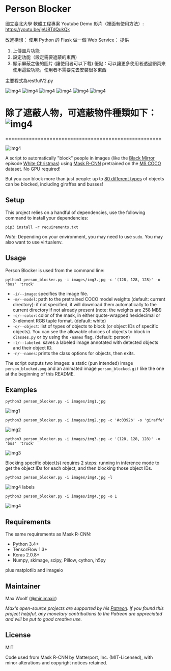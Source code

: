 # Person Blocker
國立臺北大學 軟體工程專案
Youtube Demo 影片（裡面有使用方法）:
https://youtu.be/jeU8TdQukQk

改進構想：
使用 Python 的 Flask 做一個 Web Service：
提供
1.  上傳圖片功能
2.  設定功能（設定需要遮蔽的東西)
3.  顯示屏蔽之後的圖片 (讓使用者可以下載)
優點：可以讓更多使用者透過網頁來使用這些功能，使用者不需要先去安裝很多東西

主要程式為restfulV2.py

![img4](example_output/demo1.png)
![img4](example_output/demo2.png)
![img4](example_output/demo3.png)
![img4](example_output/demo4.png)
![img4](example_output/demo5.png)
![img4](example_output/demo6.png)


除了遮蔽人物，可遮蔽物件種類如下：
![img4](example_output/class.png)
=====================================================

=====================================================

![img4](example_output/img4_blocked.gif)

A script to automatically "block" people in images (like the [Black Mirror](https://en.wikipedia.org/wiki/Black_Mirror) episode [White Christmas](https://en.wikipedia.org/wiki/White_Christmas_(Black_Mirror))) using [Mask R-CNN](https://github.com/matterport/Mask_RCNN) pretrained on the [MS COCO](https://arxiv.org/abs/1405.0312) dataset. No GPU required!

But you can block more than just people: up to [80 different types](https://github.com/minimaxir/person-blocker/blob/master/classes.py) of objects can be blocked, including giraffes and busses!

## Setup

This project relies on a handful of dependencies, use the following command to install your dependencies:

```shell
pip3 install -r requirements.txt
```

_Note_: Depending on your environment, you may need to use `sudo`. You may also want to use virtualenv.

## Usage

Person Blocker is used from the command line:

```shell
python3 person_blocker.py -i images/img3.jpg -c '(128, 128, 128)' -o 'bus' 'truck'
```

* `-i/--image`: specifies the image file.
* `-m/--model`: path to the pretrained COCO model weights (default: current directory): if not specified, it will download them automatically to the current directory if not already present (note: the weights are 258 MB!)
* `-c/--color`: color of the mask, in either quote-wrapped hexidecimal or 3-element RGB tuple format. (default: white)
* `-o/--object`: list of types of objects to block (or object IDs of specific objects). You can see the allowable choices of objects to block in `classes.py` or by using the `-names` flag. (default: person)
* `-l/--labeled`: saves a labeled image annotated with detected objects and their object ID.
* `-n/--names`: prints the class options for objects, then exits.

The script outputs two images: a static (pun intended) image `person_blocked.png` and an animated image `person_blocked.gif` like the one at the beginning of this README.

## Examples

```shell
python3 person_blocker.py -i images/img1.jpg
```

![img1](example_output/img1_blocked.png)

```shell
python3 person_blocker.py -i images/img2.jpg -c '#c0392b' -o 'giraffe'
```

![img2](example_output/img2_blocked.png)

```shell
python3 person_blocker.py -i images/img3.jpg -c '(128, 128, 128)' -o 'bus' 'truck'
```

![img3](example_output/img3_blocked.png)

Blocking specific object(s) requires 2 steps: running in inference mode to get the object IDs for each object, and then blocking those object IDs.

```shell
python3 person_blocker.py -i images/img4.jpg -l
```

![img4 labels](example_output/img4_labels.png)

```shell
python3 person_blocker.py -i images/img4.jpg -o 1
```

![img4](example_output/img4_blocked.png)

## Requirements

The same requirements as Mask R-CNN:
* Python 3.4+
* TensorFlow 1.3+
* Keras 2.0.8+
* Numpy, skimage, scipy, Pillow, cython, h5py

plus matplotlib and imageio

## Maintainer

Max Woolf ([@minimaxir](http://minimaxir.com))

*Max's open-source projects are supported by his [Patreon](https://www.patreon.com/minimaxir). If you found this project helpful, any monetary contributions to the Patreon are appreciated and will be put to good creative use.*

## License

MIT

Code used from Mask R-CNN by Matterport, Inc. (MIT-Licensed), with minor alterations and copyright notices retained.
